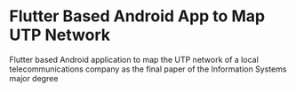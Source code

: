 # Flutter Based Android App to Map UTP Network
Flutter based Android application to map the UTP network of a local telecommunications company as the final paper of the Information Systems major degree
